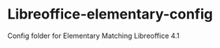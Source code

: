 Libreoffice-elementary-config
=============================

Config folder for Elementary Matching Libreoffice 4.1
